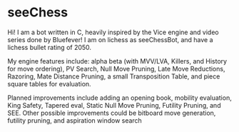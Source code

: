 # seeChess
Hi! I am a bot written in C, heavily inspired by the Vice engine and video series done by Bluefever! I am on lichess as seeChessBot, and have a lichess bullet rating of 2050.

My engine features include: alpha beta (with MVV/LVA, Killers, and History for move ordering), PV Search, Null Move Pruning, Late Move Reductions, Razoring, Mate Distance Pruning, a small Transposition Table, and piece square tables for evaluation.

Planned improvements include adding an opening book, mobility evaluation, King Safety, Tapered eval, Static Null Move Pruning, Futility Pruning, and SEE. Other possible improvements could be bitboard move generation, futility pruning, and aspiration window search
